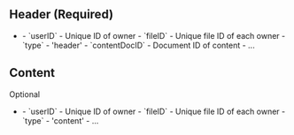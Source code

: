 ## Header (Required)

- <randomID>
    - `userID` - Unique ID of owner
    - `fileID` - Unique file ID of each owner
    - `type` - 'header'
    - `contentDocID` - Document ID of content
    - ...

## Content

Optional

- <randomID>
    - `userID` - Unique ID of owner
    - `fileID` - Unique file ID of each owner
    - `type` - 'content'
    - ...